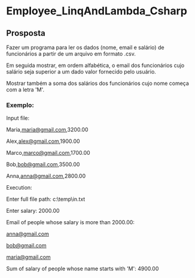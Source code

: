 # Employee_LinqAndLambda_Csharp

## Prosposta
Fazer um programa para ler os dados (nome, email e salário) de funcionários a partir de um arquivo em formato .csv.

Em seguida mostrar, em ordem alfabética, o email dos funcionários cujo salário seja superior a um dado valor fornecido pelo usuário.

Mostrar também a soma dos salários dos funcionários cujo nome começa com a letra 'M'.

### Exemplo:
Input file:

Maria,maria@gmail.com,3200.00

Alex,alex@gmail.com,1900.00

Marco,marco@gmail.com,1700.00

Bob,bob@gmail.com,3500.00

Anna,anna@gmail.com,2800.00


Execution:

Enter full file path: c:\temp\in.txt

Enter salary: 2000.00

Email of people whose salary is more than 2000.00:

anna@gmail.com

bob@gmail.com

maria@gmail.com

Sum of salary of people whose name starts with 'M': 4900.00
